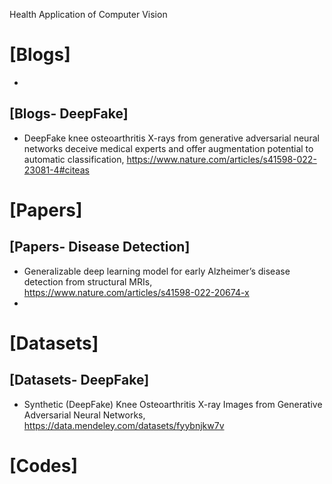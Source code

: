 Health Application of Computer Vision

# [Blogs]
+ 

## [Blogs- DeepFake]
+ DeepFake knee osteoarthritis X-rays from generative adversarial neural networks deceive medical experts and offer augmentation potential to automatic classification, https://www.nature.com/articles/s41598-022-23081-4#citeas


# [Papers]

## [Papers- Disease Detection]
+ Generalizable deep learning model for early Alzheimer’s disease detection from structural MRIs, https://www.nature.com/articles/s41598-022-20674-x
+ 

# [Datasets]

## [Datasets- DeepFake]
+ Synthetic (DeepFake) Knee Osteoarthritis X-ray Images from Generative Adversarial Neural Networks, https://data.mendeley.com/datasets/fyybnjkw7v


# [Codes]

